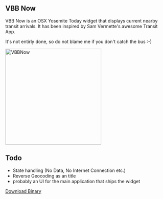 ## VBB Now

VBB Now is an OSX Yosemite Today widget that displays current nearby transit arrivals. It has been inspired by Sam Vermette's awesome Transit App.

It's not entirly done, so do not blame me if you don't catch the bus :-)

<img src="http://i.imgur.com/4tBh4ML.jpg" alt="VBBNow" width=300/>

## Todo
- State handling (No Data, No Internet Connection etc.)
- Reverse Geocoding as an title
- probably an UI for the main application that ships the widget

[Download Binary](https://github.com/docterd/VBBNow/releases/download/1.0.4/VBB.app.zip)
